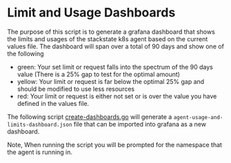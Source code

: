 # Limit and Usage Dashboards

The purpose of this script is to generate a grafana dashboard that shows the limits and usages of the stackstate k8s agent
based on the current values file. The dashboard will span over a total of 90 days and show one of the following
- green: Your set limit or request falls into the spectrum of the 90 days value (There is a 25% gap to test for the optimal amount)
- yellow: Your limit or request is far below the optimal 25% gap and should be modified to use less resources
- red: Your limit or request is either not set or is over the value you have defined in the values file.

The following script [create-dashboards.go](create-dashboards.go) will generate a `agent-usage-and-limits-dashboard.json` file that
can be imported into grafana as a new dashboard.

Note, When running the script you will be prompted for the namespace that the agent is running in.